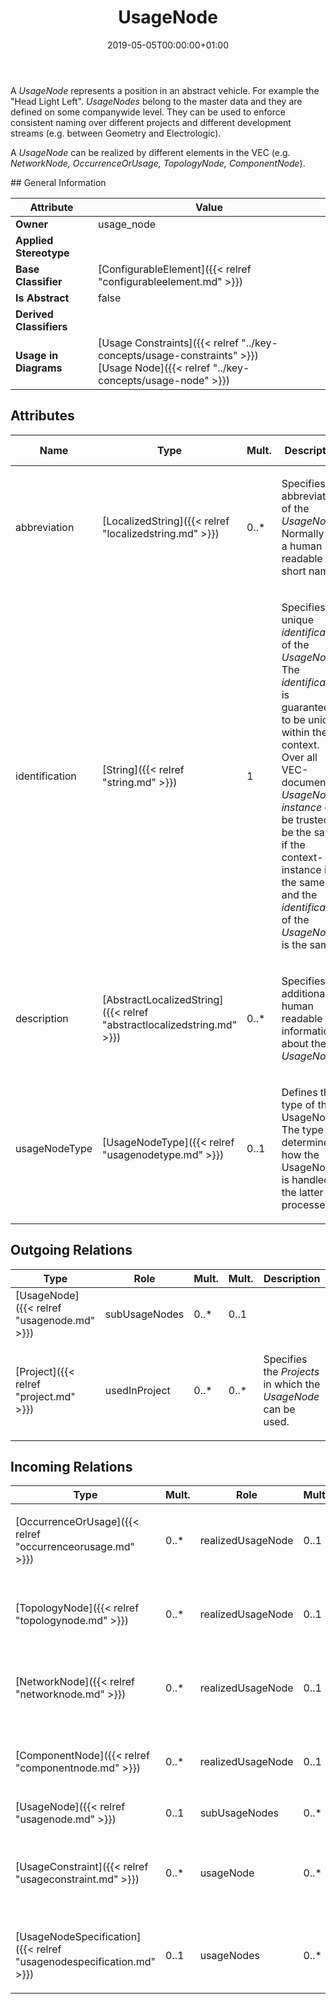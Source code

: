 ﻿---
title: UsageNode
toc: false
type: specs
date: "2019-05-05T00:00:00+01:00"
draft: false
menu_name: vec120

# Prev/next pager order (if `docs_section_pager` enabled in `params.toml`)
weight: 
---
<html>   <head>     </head>   <body>     <p> A <i>UsageNode</i> represents a position in an abstract vehicle. For example the &quot;Head Light Left&quot;. <i>UsageNodes</i> belong to the master data and they are defined on some companywide level. They can be used to enforce consistent naming over different projects and different development streams (e.g. between Geometry and Electrologic).     </p>      <p> A <i>UsageNode</i> can be realized by different elements in the VEC (e.g. <i>NetworkNode, OccurrenceOrUsage, TopologyNode, ComponentNode</i>).      </p>    </body> </html> 
## General Information

| Attribute               | Value |
|-------------------------|-------|
| **Owner**               | usage_node |
| **Applied Stereotype**  |   |
| **Base Classifier**     | [ConfigurableElement]({{< relref "configurableelement.md" >}})<br/>  |
| **Is Abstract**         | false |
| **Derived Classifiers** |   |
| **Usage in Diagrams**   | [Usage Constraints]({{< relref "../key-concepts/usage-constraints" >}})<br/> [Usage Node]({{< relref "../key-concepts/usage-node" >}})<br/>  |

## Attributes
|  Name  |  Type  |  Mult.  |  Description  |  Owning Classifier  |
|--------|--------|---------|---------------|--------------|
|abbreviation | [LocalizedString]({{< relref "localizedstring.md" >}}) | 0..* | <html>   <head>     </head>   <body>     <p> Specifies an abbreviation of the <i>UsageNode</i>. Normally this a human readable short name.      </p>    </body> </html>  | [UsageNode]({{< relref "usagenode.md" >}}) |
|identification | [String]({{< relref "string.md" >}}) | 1 | <html>   <head>     </head>   <body>     <p> Specifies a unique <i>identification</i> of the <i>UsageNode</i>. The <i>identification</i> is guaranteed to be unique within the context. Over all VEC-documents a <i>UsageNode-instance</i> can be trusted to be the same if the context-instance is the same and the <i>identification</i> of the <i>UsageNode</i> is the same.      </p>    </body> </html>  | [UsageNode]({{< relref "usagenode.md" >}}) |
|description | [AbstractLocalizedString]({{< relref "abstractlocalizedstring.md" >}}) | 0..* | <html>   <head>     </head>   <body>     <p> Specifies additional, human readable information about the <i>UsageNode</i>.      </p>    </body> </html>  | [UsageNode]({{< relref "usagenode.md" >}}) |
|usageNodeType | [UsageNodeType]({{< relref "usagenodetype.md" >}}) | 0..1 | <html><body><p>Defines the type of the UsageNode. The type determines how the UsageNode is handled in the latter processes. </p></body></html> | [UsageNode]({{< relref "usagenode.md" >}}) |

## Outgoing Relations
|    Type  |   Role   |   Mult.   |   Mult.   |   Description   |
|----------|----------|-----------|-----------|-----------------|
| [UsageNode]({{< relref "usagenode.md" >}}) | subUsageNodes | 0..* | 0..1 |  |
| [Project]({{< relref "project.md" >}}) | usedInProject | 0..* | 0..* | <html>   <head>     </head>   <body>     <p> Specifies the <i>Projects</i> in which the <i>UsageNode</i> can be used.      </p>    </body> </html>  |
##  Incoming Relations
|    Type  |   Mult.  |   Role    |   Mult.   |   Description  |
|----------|----------|-----------|-----------|----------------|
| [OccurrenceOrUsage]({{< relref "occurrenceorusage.md" >}}) | 0..* | realizedUsageNode | 0..1 | <html>   <head>     </head>   <body>     <p> References the <i>UsageNode</i> that is realized by this <i>OccurrenceOrUsage</i>.      </p>    </body> </html>  |
| [TopologyNode]({{< relref "topologynode.md" >}}) | 0..* | realizedUsageNode | 0..1 | <html>   <head>     </head>   <body>     <p> References the <i>UsageNode</i> that is realized by this <i>TopologyNode</i>.      </p>    </body> </html>  |
| [NetworkNode]({{< relref "networknode.md" >}}) | 0..* | realizedUsageNode | 0..1 | <html>   <head>     </head>   <body>     <p> References the <i>UsageNode</i> that is realized by this <i>NetworkNode</i>.      </p>    </body> </html>  |
| [ComponentNode]({{< relref "componentnode.md" >}}) | 0..* | realizedUsageNode | 0..1 | <html>   <head>     </head>   <body>     <p> References the <i>UsageNode</i> that is realized by this <i>ComponentNode</i>.      </p>    </body> </html>  |
| [UsageNode]({{< relref "usagenode.md" >}}) | 0..1 | subUsageNodes | 0..* |  |
| [UsageConstraint]({{< relref "usageconstraint.md" >}}) | 0..* | usageNode | 0..* | <html>   <head>     </head>   <body> References the <i>UsageNode</i> to which the <i>UsageConstraint</i> applies. This means the described <i>PartVersion</i> is allowed / denied in the referenced UsageNode.</body> </html> |
| [UsageNodeSpecification]({{< relref "usagenodespecification.md" >}}) | 0..1 | usageNodes | 0..* | <html>   <head>     </head>   <body>     <p> Specifies the <i>UsageNodes</i> defined by this <i>UsageNodeSpecification.</i>      </p>    </body> </html>  |
